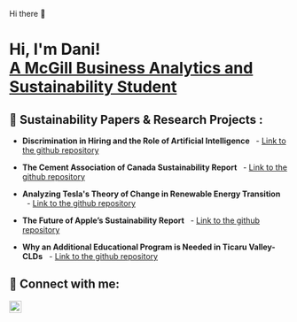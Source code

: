 Hi there 👋

<h1>Hi, I'm Dani!</br> <a href="https://github.com/danigomez365">A McGill Business Analytics and Sustainability Student</a></h1>

<h2> 🌱 Sustainability Papers & Research Projects :</h2>

- <b>Discrimination in Hiring and the Role of Artificial Intelligence </b>
  - [Link to the github repository](https://drive.google.com/file/d/1ko40ogCnsZk7FeE2Bp41sR51Vlb0JZiZ/view?usp=sharing)

- <b>The Cement Association of Canada Sustainability Report </b>
  - [Link to the github repository](https://drive.google.com/file/d/1gt7cYYppHs4cTo4IeOgoKbVjtedJ3zGE/view?usp=sharing)
  
- <b>Analyzing Tesla's Theory of Change in Renewable Energy Transition </b>
  - [Link to the github repository](https://drive.google.com/file/d/1mUYXfyN-3t9UlPc70cAeT-CjtpFCKzm8/view?usp=drive_link)
  
- <b>The Future of Apple’s Sustainability Report </b>
  - [Link to the github repository](https://drive.google.com/file/d/1WAEISwOZexnuih1pnX6O6fx1wY7aD6fT/view?usp=sharing)
  
- <b>Why an Additional Educational Program is Needed in Ticaru Valley- CLDs</b>
  - [Link to the github repository](https://drive.google.com/file/d/1EkHk6d4a8msAa07EUP1_05GnjnYk_vPa/view?usp=drive_link)


<h2> 🤳 Connect with me:</h2>


[<img align="left" alt="JoshMadakor | LinkedIn" width="22px" src="https://cdn.jsdelivr.net/npm/simple-icons@v3/icons/linkedin.svg" />][linkedin]

[linkedin]: https://www.linkedin.com/in/danielag0mez/


